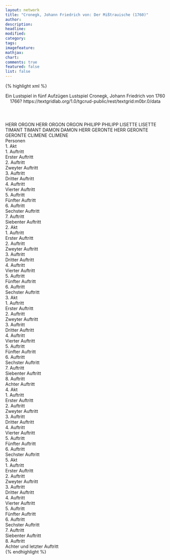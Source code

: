 ```yaml
---
layout: network
title: "Cronegk, Johann Friedrich von: Der Mißtrauische (1760)"
author:
description:
headline:
modified:
category:
tags:
imagefeature: 
mathjax: 
chart: 
comments: true
featured: false
list: false
---
```

{% highlight xml %}
<?xml-model href="https://raw.githubusercontent.com/DLiNa/project/master/rules/lina.rnc"?><?xml-model href="https://raw.githubusercontent.com/DLiNa/project/master/rules/lina.sch"?>
<play xmlns="http://lina.digital">
  <header>
    <title>Der Mißtrauische</title>
    <subtitle>Ein Lustspiel in fünf Aufzügen</subtitle>
    <genretitle>Lustspiel</genretitle>
    <author>Cronegk, Johann Friedrich von</author>
    <date type="print" when="1760">1760</date>
    <date type="premiere" when="1766">1766?</date>
    <date type="written"/>
    <source>https://textgridlab.org/1.0/tgcrud-public/rest/textgrid:m0br.0/data</source>
  </header>
  <personae>
    <character>
      <name>HERR ORGON</name>
      <alias xml:id="herr_orgon">
        <name>HERR ORGON</name>
      </alias>
      <alias xml:id="orgon">
        <name>ORGON</name>
      </alias>
    </character>
    <character>
      <name>PHILIPP</name>
      <alias xml:id="philipp">
        <name>PHILIPP</name>
      </alias>
    </character>
    <character>
      <name>LISETTE</name>
      <alias xml:id="lisette">
        <name>LISETTE</name>
      </alias>
    </character>
    <character>
      <name>TIMANT</name>
      <alias xml:id="timant">
        <name>TIMANT</name>
      </alias>
    </character>
    <character>
      <name>DAMON</name>
      <alias xml:id="damon">
        <name>DAMON</name>
      </alias>
    </character>
    <character>
      <name>HERR GERONTE</name>
      <alias xml:id="herr_geronte">
        <name>HERR GERONTE</name>
      </alias>
      <alias xml:id="geronte">
        <name>GERONTE</name>
      </alias>
    </character>
    <character>
      <name>CLIMENE</name>
      <alias xml:id="climene">
        <name>CLIMENE</name>
      </alias>
    </character>
  </personae>
  <text>
    <div>
      <head>Personen</head>
    </div>
    <div>
      <head>1. Akt</head>
      <div>
        <head>1. Auftritt</head>
        <div>
          <head>Erster Auftritt</head>
          <sp who="#herr_orgon">
            <amount n="19" unit="speech_acts"/>
            <amount n="496" unit="words"/>
            <amount n="8" unit="lines"/>
            <amount n="2701" unit="chars"/>
          </sp>
          <sp who="#philipp">
            <amount n="19" unit="speech_acts"/>
            <amount n="943" unit="words"/>
            <amount n="8" unit="lines"/>
            <amount n="4985" unit="chars"/>
          </sp>
        </div>
      </div>
      <div>
        <head>2. Auftritt</head>
        <div>
          <head>Zweyter Auftritt</head>
          <sp who="#herr_orgon">
            <amount n="2" unit="speech_acts"/>
            <amount n="66" unit="words"/>
            <amount n="2" unit="lines"/>
            <amount n="350" unit="chars"/>
          </sp>
          <sp who="#lisette">
            <amount n="1" unit="speech_acts"/>
            <amount n="11" unit="words"/>
            <amount n="1" unit="lines"/>
            <amount n="61" unit="chars"/>
          </sp>
        </div>
      </div>
      <div>
        <head>3. Auftritt</head>
        <div>
          <head>Dritter Auftritt</head>
          <sp who="#lisette">
            <amount n="12" unit="speech_acts"/>
            <amount n="387" unit="words"/>
            <amount n="4" unit="lines"/>
            <amount n="2069" unit="chars"/>
          </sp>
          <sp who="#philipp">
            <amount n="11" unit="speech_acts"/>
            <amount n="449" unit="words"/>
            <amount n="3" unit="lines"/>
            <amount n="2459" unit="chars"/>
          </sp>
        </div>
      </div>
      <div>
        <head>4. Auftritt</head>
        <div>
          <head>Vierter Auftritt</head>
          <sp who="#timant">
            <amount n="16" unit="speech_acts"/>
            <amount n="574" unit="words"/>
            <amount n="9" unit="lines"/>
            <amount n="3143" unit="chars"/>
          </sp>
          <sp who="#philipp">
            <amount n="16" unit="speech_acts"/>
            <amount n="400" unit="words"/>
            <amount n="6" unit="lines"/>
            <amount n="2171" unit="chars"/>
          </sp>
        </div>
      </div>
      <div>
        <head>5. Auftritt</head>
        <div>
          <head>Fünfter Auftritt</head>
          <sp who="#timant">
            <amount n="11" unit="speech_acts"/>
            <amount n="291" unit="words"/>
            <amount n="8" unit="lines"/>
            <amount n="1677" unit="chars"/>
          </sp>
          <sp who="#damon">
            <amount n="9" unit="speech_acts"/>
            <amount n="210" unit="words"/>
            <amount n="3" unit="lines"/>
            <amount n="1202" unit="chars"/>
          </sp>
          <sp who="#philipp">
            <amount n="1" unit="speech_acts"/>
            <amount n="11" unit="words"/>
            <amount n="1" unit="lines"/>
            <amount n="52" unit="chars"/>
          </sp>
        </div>
      </div>
      <div>
        <head>6. Auftritt</head>
        <div>
          <head>Sechster Auftritt</head>
          <sp who="#herr_orgon">
            <amount n="4" unit="speech_acts"/>
            <amount n="97" unit="words"/>
            <amount n="3" unit="lines"/>
            <amount n="536" unit="chars"/>
          </sp>
          <sp who="#herr_geronte">
            <amount n="2" unit="speech_acts"/>
            <amount n="77" unit="words"/>
            <amount n="1" unit="lines"/>
            <amount n="386" unit="chars"/>
          </sp>
          <sp who="#timant">
            <amount n="4" unit="speech_acts"/>
            <amount n="55" unit="words"/>
            <amount n="4" unit="lines"/>
            <amount n="293" unit="chars"/>
          </sp>
          <sp who="#geronte">
            <amount n="4" unit="speech_acts"/>
            <amount n="96" unit="words"/>
            <amount n="1" unit="lines"/>
            <amount n="579" unit="chars"/>
          </sp>
          <sp who="#orgon">
            <amount n="2" unit="speech_acts"/>
            <amount n="100" unit="words"/>
            <amount n="583" unit="chars"/>
          </sp>
          <sp who="#damon">
            <amount n="1" unit="speech_acts"/>
            <amount n="7" unit="words"/>
            <amount n="1" unit="lines"/>
            <amount n="35" unit="chars"/>
          </sp>
          <sp who="#philipp">
            <amount n="1" unit="speech_acts"/>
            <amount n="4" unit="words"/>
            <amount n="1" unit="lines"/>
            <amount n="17" unit="chars"/>
          </sp>
        </div>
      </div>
      <div>
        <head>7. Auftritt</head>
        <div>
          <head>Siebenter Auftritt</head>
          <sp who="#timant">
            <amount n="6" unit="speech_acts"/>
            <amount n="260" unit="words"/>
            <amount n="2" unit="lines"/>
            <amount n="1485" unit="chars"/>
          </sp>
          <sp who="#damon">
            <amount n="6" unit="speech_acts"/>
            <amount n="225" unit="words"/>
            <amount n="1" unit="lines"/>
            <amount n="1234" unit="chars"/>
          </sp>
        </div>
      </div>
    </div>
    <div>
      <head>2. Akt</head>
      <div>
        <head>1. Auftritt</head>
        <div>
          <head>Erster Auftritt</head>
          <sp who="#damon">
            <amount n="19" unit="speech_acts"/>
            <amount n="680" unit="words"/>
            <amount n="8" unit="lines"/>
            <amount n="3812" unit="chars"/>
          </sp>
          <sp who="#lisette">
            <amount n="19" unit="speech_acts"/>
            <amount n="624" unit="words"/>
            <amount n="4" unit="lines"/>
            <amount n="3396" unit="chars"/>
          </sp>
        </div>
      </div>
      <div>
        <head>2. Auftritt</head>
        <div>
          <head>Zweyter Auftritt</head>
          <sp who="#climene">
            <amount n="19" unit="speech_acts"/>
            <amount n="437" unit="words"/>
            <amount n="9" unit="lines"/>
            <amount n="2432" unit="chars"/>
          </sp>
          <sp who="#lisette">
            <amount n="19" unit="speech_acts"/>
            <amount n="539" unit="words"/>
            <amount n="11" unit="lines"/>
            <amount n="2909" unit="chars"/>
          </sp>
        </div>
      </div>
      <div>
        <head>3. Auftritt</head>
        <div>
          <head>Dritter Auftritt</head>
          <sp who="#timant">
            <amount n="6" unit="speech_acts"/>
            <amount n="222" unit="words"/>
            <amount n="2" unit="lines"/>
            <amount n="1255" unit="chars"/>
          </sp>
          <sp who="#climene">
            <amount n="6" unit="speech_acts"/>
            <amount n="307" unit="words"/>
            <amount n="3" unit="lines"/>
            <amount n="1748" unit="chars"/>
          </sp>
          <sp who="#lisette">
            <amount n="3" unit="speech_acts"/>
            <amount n="53" unit="words"/>
            <amount n="1" unit="lines"/>
            <amount n="290" unit="chars"/>
          </sp>
          <sp who="#philipp">
            <amount n="2" unit="speech_acts"/>
            <amount n="24" unit="words"/>
            <amount n="2" unit="lines"/>
            <amount n="117" unit="chars"/>
          </sp>
        </div>
      </div>
      <div>
        <head>4. Auftritt</head>
        <div>
          <head>Vierter Auftritt</head>
          <sp who="#timant">
            <amount n="12" unit="speech_acts"/>
            <amount n="365" unit="words"/>
            <amount n="6" unit="lines"/>
            <amount n="2121" unit="chars"/>
          </sp>
          <sp who="#philipp">
            <amount n="12" unit="speech_acts"/>
            <amount n="157" unit="words"/>
            <amount n="10" unit="lines"/>
            <amount n="874" unit="chars"/>
          </sp>
        </div>
      </div>
      <div>
        <head>5. Auftritt</head>
        <div>
          <head>Fünfter Auftritt</head>
          <sp who="#herr_orgon">
            <amount n="11" unit="speech_acts"/>
            <amount n="605" unit="words"/>
            <amount n="2" unit="lines"/>
            <amount n="3341" unit="chars"/>
          </sp>
          <sp who="#timant">
            <amount n="10" unit="speech_acts"/>
            <amount n="246" unit="words"/>
            <amount n="7" unit="lines"/>
            <amount n="1332" unit="chars"/>
          </sp>
          <sp who="#philipp">
            <amount n="3" unit="speech_acts"/>
            <amount n="27" unit="words"/>
            <amount n="3" unit="lines"/>
            <amount n="135" unit="chars"/>
          </sp>
        </div>
      </div>
      <div>
        <head>6. Auftritt</head>
        <div>
          <head>Sechster Auftritt</head>
          <sp who="#timant">
            <amount n="3" unit="speech_acts"/>
            <amount n="291" unit="words"/>
            <amount n="1" unit="lines"/>
            <amount n="1572" unit="chars"/>
          </sp>
          <sp who="#philipp">
            <amount n="3" unit="speech_acts"/>
            <amount n="120" unit="words"/>
            <amount n="643" unit="chars"/>
          </sp>
        </div>
      </div>
    </div>
    <div>
      <head>3. Akt</head>
      <div>
        <head>1. Auftritt</head>
        <div>
          <head>Erster Auftritt</head>
          <sp who="#geronte">
            <amount n="7" unit="speech_acts"/>
            <amount n="391" unit="words"/>
            <amount n="1" unit="lines"/>
            <amount n="2073" unit="chars"/>
          </sp>
          <sp who="#climene">
            <amount n="7" unit="speech_acts"/>
            <amount n="253" unit="words"/>
            <amount n="4" unit="lines"/>
            <amount n="1448" unit="chars"/>
          </sp>
        </div>
      </div>
      <div>
        <head>2. Auftritt</head>
        <div>
          <head>Zweyter Auftritt</head>
          <sp who="#orgon">
            <amount n="9" unit="speech_acts"/>
            <amount n="356" unit="words"/>
            <amount n="1" unit="lines"/>
            <amount n="1934" unit="chars"/>
          </sp>
          <sp who="#geronte">
            <amount n="8" unit="speech_acts"/>
            <amount n="385" unit="words"/>
            <amount n="2" unit="lines"/>
            <amount n="2067" unit="chars"/>
          </sp>
          <sp who="#climene">
            <amount n="2" unit="speech_acts"/>
            <amount n="241" unit="words"/>
            <amount n="1485" unit="chars"/>
          </sp>
        </div>
      </div>
      <div>
        <head>3. Auftritt</head>
        <div>
          <head>Dritter Auftritt</head>
          <sp who="#timant">
            <amount n="11" unit="speech_acts"/>
            <amount n="711" unit="words"/>
            <amount n="3" unit="lines"/>
            <amount n="4020" unit="chars"/>
          </sp>
          <sp who="#philipp">
            <amount n="11" unit="speech_acts"/>
            <amount n="320" unit="words"/>
            <amount n="6" unit="lines"/>
            <amount n="1717" unit="chars"/>
          </sp>
        </div>
      </div>
      <div>
        <head>4. Auftritt</head>
        <div>
          <head>Vierter Auftritt</head>
          <sp who="#lisette">
            <amount n="6" unit="speech_acts"/>
            <amount n="176" unit="words"/>
            <amount n="2" unit="lines"/>
            <amount n="952" unit="chars"/>
          </sp>
          <sp who="#philipp">
            <amount n="5" unit="speech_acts"/>
            <amount n="227" unit="words"/>
            <amount n="2" unit="lines"/>
            <amount n="1233" unit="chars"/>
          </sp>
        </div>
      </div>
      <div>
        <head>5. Auftritt</head>
        <div>
          <head>Fünfter Auftritt</head>
          <sp who="#lisette">
            <amount n="4" unit="speech_acts"/>
            <amount n="85" unit="words"/>
            <amount n="2" unit="lines"/>
            <amount n="480" unit="chars"/>
          </sp>
          <sp who="#timant">
            <amount n="3" unit="speech_acts"/>
            <amount n="80" unit="words"/>
            <amount n="1" unit="lines"/>
            <amount n="447" unit="chars"/>
          </sp>
        </div>
      </div>
      <div>
        <head>6. Auftritt</head>
        <div>
          <head>Sechster Auftritt</head>
          <sp who="#timant">
            <amount n="6" unit="speech_acts"/>
            <amount n="391" unit="words"/>
            <amount n="1" unit="lines"/>
            <amount n="2241" unit="chars"/>
          </sp>
          <sp who="#philipp">
            <amount n="6" unit="speech_acts"/>
            <amount n="107" unit="words"/>
            <amount n="3" unit="lines"/>
            <amount n="586" unit="chars"/>
          </sp>
        </div>
      </div>
      <div>
        <head>7. Auftritt</head>
        <div>
          <head>Siebenter Auftritt</head>
          <sp who="#orgon">
            <amount n="5" unit="speech_acts"/>
            <amount n="117" unit="words"/>
            <amount n="2" unit="lines"/>
            <amount n="617" unit="chars"/>
          </sp>
          <sp who="#geronte">
            <amount n="4" unit="speech_acts"/>
            <amount n="124" unit="words"/>
            <amount n="1" unit="lines"/>
            <amount n="668" unit="chars"/>
          </sp>
          <sp who="#damon">
            <amount n="3" unit="speech_acts"/>
            <amount n="58" unit="words"/>
            <amount n="2" unit="lines"/>
            <amount n="321" unit="chars"/>
          </sp>
          <sp who="#timant">
            <amount n="7" unit="speech_acts"/>
            <amount n="219" unit="words"/>
            <amount n="3" unit="lines"/>
            <amount n="1183" unit="chars"/>
          </sp>
        </div>
      </div>
      <div>
        <head>8. Auftritt</head>
        <div>
          <head>Achter Auftritt</head>
          <sp who="#timant">
            <amount n="20" unit="speech_acts"/>
            <amount n="902" unit="words"/>
            <amount n="8" unit="lines"/>
            <amount n="5086" unit="chars"/>
          </sp>
          <sp who="#philipp">
            <amount n="19" unit="speech_acts"/>
            <amount n="288" unit="words"/>
            <amount n="11" unit="lines"/>
            <amount n="1599" unit="chars"/>
          </sp>
        </div>
      </div>
    </div>
    <div>
      <head>4. Akt</head>
      <div>
        <head>1. Auftritt</head>
        <div>
          <head>Erster Auftritt</head>
          <sp who="#damon">
            <amount n="6" unit="speech_acts"/>
            <amount n="523" unit="words"/>
            <amount n="1" unit="lines"/>
            <amount n="3022" unit="chars"/>
          </sp>
          <sp who="#lisette">
            <amount n="5" unit="speech_acts"/>
            <amount n="219" unit="words"/>
            <amount n="1" unit="lines"/>
            <amount n="1240" unit="chars"/>
          </sp>
        </div>
      </div>
      <div>
        <head>2. Auftritt</head>
        <div>
          <head>Zweyter Auftritt</head>
          <sp who="#climene">
            <amount n="15" unit="speech_acts"/>
            <amount n="487" unit="words"/>
            <amount n="10" unit="lines"/>
            <amount n="2712" unit="chars"/>
          </sp>
          <sp who="#damon">
            <amount n="15" unit="speech_acts"/>
            <amount n="688" unit="words"/>
            <amount n="6" unit="lines"/>
            <amount n="3886" unit="chars"/>
          </sp>
          <sp who="#lisette">
            <amount n="1" unit="speech_acts"/>
            <amount n="25" unit="words"/>
            <amount n="116" unit="chars"/>
          </sp>
        </div>
      </div>
      <div>
        <head>3. Auftritt</head>
        <div>
          <head>Dritter Auftritt</head>
          <sp who="#geronte">
            <amount n="3" unit="speech_acts"/>
            <amount n="126" unit="words"/>
            <amount n="2" unit="lines"/>
            <amount n="694" unit="chars"/>
          </sp>
          <sp who="#climene">
            <amount n="1" unit="speech_acts"/>
            <amount n="8" unit="words"/>
            <amount n="1" unit="lines"/>
            <amount n="50" unit="chars"/>
          </sp>
          <sp who="#orgon">
            <amount n="1" unit="speech_acts"/>
            <amount n="29" unit="words"/>
            <amount n="160" unit="chars"/>
          </sp>
          <sp who="#lisette">
            <amount n="1" unit="speech_acts"/>
            <amount n="7" unit="words"/>
            <amount n="1" unit="lines"/>
            <amount n="33" unit="chars"/>
          </sp>
        </div>
      </div>
      <div>
        <head>4. Auftritt</head>
        <div>
          <head>Vierter Auftritt</head>
          <sp who="#geronte">
            <amount n="12" unit="speech_acts"/>
            <amount n="348" unit="words"/>
            <amount n="10" unit="lines"/>
            <amount n="1981" unit="chars"/>
          </sp>
          <sp who="#philipp">
            <amount n="10" unit="speech_acts"/>
            <amount n="302" unit="words"/>
            <amount n="5" unit="lines"/>
            <amount n="1723" unit="chars"/>
          </sp>
          <sp who="#lisette">
            <amount n="5" unit="speech_acts"/>
            <amount n="100" unit="words"/>
            <amount n="3" unit="lines"/>
            <amount n="554" unit="chars"/>
          </sp>
          <sp who="#climene">
            <amount n="7" unit="speech_acts"/>
            <amount n="90" unit="words"/>
            <amount n="8" unit="lines"/>
            <amount n="480" unit="chars"/>
          </sp>
          <sp who="#orgon">
            <amount n="13" unit="speech_acts"/>
            <amount n="497" unit="words"/>
            <amount n="3" unit="lines"/>
            <amount n="2772" unit="chars"/>
          </sp>
          <sp who="#damon">
            <amount n="8" unit="speech_acts"/>
            <amount n="411" unit="words"/>
            <amount n="1" unit="lines"/>
            <amount n="2389" unit="chars"/>
          </sp>
          <sp who="#timant">
            <amount n="2" unit="speech_acts"/>
            <amount n="8" unit="words"/>
            <amount n="2" unit="lines"/>
            <amount n="47" unit="chars"/>
          </sp>
        </div>
      </div>
      <div>
        <head>5. Auftritt</head>
        <div>
          <head>Fünfter Auftritt</head>
          <sp who="#timant">
            <amount n="5" unit="speech_acts"/>
            <amount n="314" unit="words"/>
            <amount n="3" unit="lines"/>
            <amount n="1766" unit="chars"/>
          </sp>
          <sp who="#philipp">
            <amount n="4" unit="speech_acts"/>
            <amount n="140" unit="words"/>
            <amount n="1" unit="lines"/>
            <amount n="777" unit="chars"/>
          </sp>
        </div>
      </div>
      <div>
        <head>6. Auftritt</head>
        <div>
          <head>Sechster Auftritt</head>
          <sp who="#geronte">
            <amount n="1" unit="speech_acts"/>
            <amount n="65" unit="words"/>
            <amount n="1" unit="lines"/>
            <amount n="348" unit="chars"/>
          </sp>
          <sp who="#timant">
            <amount n="7" unit="speech_acts"/>
            <amount n="142" unit="words"/>
            <amount n="6" unit="lines"/>
            <amount n="835" unit="chars"/>
          </sp>
          <sp who="#orgon">
            <amount n="1" unit="speech_acts"/>
            <amount n="37" unit="words"/>
            <amount n="196" unit="chars"/>
          </sp>
          <sp who="#climene">
            <amount n="1" unit="speech_acts"/>
            <amount n="49" unit="words"/>
            <amount n="259" unit="chars"/>
          </sp>
          <sp who="#lisette">
            <amount n="1" unit="speech_acts"/>
            <amount n="41" unit="words"/>
            <amount n="251" unit="chars"/>
          </sp>
          <sp who="#damon">
            <amount n="1" unit="speech_acts"/>
            <amount n="51" unit="words"/>
            <amount n="323" unit="chars"/>
          </sp>
          <sp who="#philipp">
            <amount n="3" unit="speech_acts"/>
            <amount n="121" unit="words"/>
            <amount n="1" unit="lines"/>
            <amount n="640" unit="chars"/>
          </sp>
        </div>
      </div>
    </div>
    <div>
      <head>5. Akt</head>
      <div>
        <head>1. Auftritt</head>
        <div>
          <head>Erster Auftritt</head>
          <sp who="#orgon">
            <amount n="10" unit="speech_acts"/>
            <amount n="598" unit="words"/>
            <amount n="3375" unit="chars"/>
          </sp>
          <sp who="#damon">
            <amount n="10" unit="speech_acts"/>
            <amount n="840" unit="words"/>
            <amount n="1" unit="lines"/>
            <amount n="4846" unit="chars"/>
          </sp>
        </div>
      </div>
      <div>
        <head>2. Auftritt</head>
        <div>
          <head>Zweyter Auftritt</head>
          <sp who="#orgon">
            <amount n="6" unit="speech_acts"/>
            <amount n="189" unit="words"/>
            <amount n="1080" unit="chars"/>
          </sp>
          <sp who="#geronte">
            <amount n="7" unit="speech_acts"/>
            <amount n="287" unit="words"/>
            <amount n="3" unit="lines"/>
            <amount n="1484" unit="chars"/>
          </sp>
          <sp who="#damon">
            <amount n="2" unit="speech_acts"/>
            <amount n="116" unit="words"/>
            <amount n="687" unit="chars"/>
          </sp>
        </div>
      </div>
      <div>
        <head>3. Auftritt</head>
        <div>
          <head>Dritter Auftritt</head>
          <sp who="#geronte">
            <amount n="9" unit="speech_acts"/>
            <amount n="227" unit="words"/>
            <amount n="4" unit="lines"/>
            <amount n="1214" unit="chars"/>
          </sp>
          <sp who="#climene">
            <amount n="10" unit="speech_acts"/>
            <amount n="236" unit="words"/>
            <amount n="5" unit="lines"/>
            <amount n="1288" unit="chars"/>
          </sp>
          <sp who="#lisette">
            <amount n="4" unit="speech_acts"/>
            <amount n="94" unit="words"/>
            <amount n="2" unit="lines"/>
            <amount n="492" unit="chars"/>
          </sp>
          <sp who="#damon">
            <amount n="4" unit="speech_acts"/>
            <amount n="106" unit="words"/>
            <amount n="1" unit="lines"/>
            <amount n="565" unit="chars"/>
          </sp>
          <sp who="#orgon">
            <amount n="3" unit="speech_acts"/>
            <amount n="70" unit="words"/>
            <amount n="2" unit="lines"/>
            <amount n="380" unit="chars"/>
          </sp>
        </div>
      </div>
      <div>
        <head>4. Auftritt</head>
        <div>
          <head>Vierter Auftritt</head>
          <sp who="#timant">
            <amount n="8" unit="speech_acts"/>
            <amount n="500" unit="words"/>
            <amount n="2" unit="lines"/>
            <amount n="2816" unit="chars"/>
          </sp>
          <sp who="#orgon">
            <amount n="6" unit="speech_acts"/>
            <amount n="312" unit="words"/>
            <amount n="3" unit="lines"/>
            <amount n="1815" unit="chars"/>
          </sp>
          <sp who="#geronte">
            <amount n="4" unit="speech_acts"/>
            <amount n="198" unit="words"/>
            <amount n="2" unit="lines"/>
            <amount n="1071" unit="chars"/>
          </sp>
          <sp who="#philipp">
            <amount n="2" unit="speech_acts"/>
            <amount n="37" unit="words"/>
            <amount n="1" unit="lines"/>
            <amount n="212" unit="chars"/>
          </sp>
          <sp who="#climene">
            <amount n="1" unit="speech_acts"/>
            <amount n="59" unit="words"/>
            <amount n="308" unit="chars"/>
          </sp>
        </div>
      </div>
      <div>
        <head>5. Auftritt</head>
        <div>
          <head>Fünfter Auftritt</head>
          <sp who="#climene">
            <amount n="3" unit="speech_acts"/>
            <amount n="290" unit="words"/>
            <amount n="1592" unit="chars"/>
          </sp>
          <sp who="#lisette">
            <amount n="2" unit="speech_acts"/>
            <amount n="89" unit="words"/>
            <amount n="502" unit="chars"/>
          </sp>
        </div>
      </div>
      <div>
        <head>6. Auftritt</head>
        <div>
          <head>Sechster Auftritt</head>
          <sp who="#damon">
            <amount n="5" unit="speech_acts"/>
            <amount n="420" unit="words"/>
            <amount n="2" unit="lines"/>
            <amount n="2368" unit="chars"/>
          </sp>
          <sp who="#climene">
            <amount n="4" unit="speech_acts"/>
            <amount n="121" unit="words"/>
            <amount n="650" unit="chars"/>
          </sp>
        </div>
      </div>
      <div>
        <head>7. Auftritt</head>
        <div>
          <head>Siebenter Auftritt</head>
          <sp who="#geronte">
            <amount n="1" unit="speech_acts"/>
            <amount n="58" unit="words"/>
            <amount n="330" unit="chars"/>
          </sp>
          <sp who="#orgon">
            <amount n="1" unit="speech_acts"/>
            <amount n="9" unit="words"/>
            <amount n="1" unit="lines"/>
            <amount n="47" unit="chars"/>
          </sp>
          <sp who="#climene">
            <amount n="1" unit="speech_acts"/>
            <amount n="16" unit="words"/>
            <amount n="106" unit="chars"/>
          </sp>
        </div>
      </div>
      <div>
        <head>8. Auftritt</head>
        <div>
          <head>Achter und letzter Auftritt</head>
          <sp who="#timant">
            <amount n="5" unit="speech_acts"/>
            <amount n="801" unit="words"/>
            <amount n="4673" unit="chars"/>
          </sp>
          <sp who="#geronte">
            <amount n="6" unit="speech_acts"/>
            <amount n="142" unit="words"/>
            <amount n="4" unit="lines"/>
            <amount n="778" unit="chars"/>
          </sp>
          <sp who="#orgon">
            <amount n="4" unit="speech_acts"/>
            <amount n="130" unit="words"/>
            <amount n="2" unit="lines"/>
            <amount n="724" unit="chars"/>
          </sp>
          <sp who="#lisette">
            <amount n="5" unit="speech_acts"/>
            <amount n="82" unit="words"/>
            <amount n="5" unit="lines"/>
            <amount n="472" unit="chars"/>
          </sp>
          <sp who="#philipp">
            <amount n="3" unit="speech_acts"/>
            <amount n="69" unit="words"/>
            <amount n="1" unit="lines"/>
            <amount n="375" unit="chars"/>
          </sp>
          <sp who="#damon">
            <amount n="3" unit="speech_acts"/>
            <amount n="73" unit="words"/>
            <amount n="1" unit="lines"/>
            <amount n="421" unit="chars"/>
          </sp>
          <sp who="#climene">
            <amount n="2" unit="speech_acts"/>
            <amount n="14" unit="words"/>
            <amount n="2" unit="lines"/>
            <amount n="73" unit="chars"/>
          </sp>
        </div>
      </div>
    </div>
  </text>
</play>
{% endhighlight %}